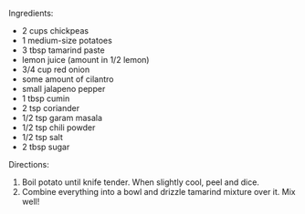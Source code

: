 Ingredients:

 - 2 cups chickpeas
 - 1 medium-size potatoes
 - 3 tbsp tamarind paste
 - lemon juice (amount in 1/2 lemon)
 - 3/4 cup red onion
 - some amount of cilantro
 - small jalapeno pepper
 - 1 tbsp cumin
 - 2 tsp coriander
 - 1/2 tsp garam masala
 - 1/2 tsp chili powder
 - 1/2 tsp salt
 - 2 tbsp sugar

Directions:

1. Boil potato until knife tender. When slightly cool, peel and dice.
2. Combine everything into a bowl and drizzle tamarind mixture over it. Mix well!
